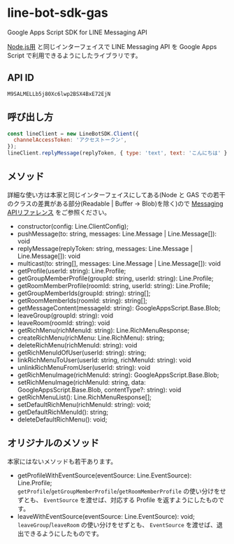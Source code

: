 # line-bot-sdk-gas

Google Apps Script SDK for LINE Messaging API

[Node.js用](https://github.com/line/line-bot-sdk-nodejs) と同じインターフェイスで LINE Messaging API を Google Apps Script で利用できるようにしたライブラリです。

## API ID

`M9SALMELLb5j80Xc6lwp2BSX4BxE72EjN`

## 呼び出し方

```js
const lineClient = new LineBotSDK.Client({
  channelAccessToken: 'アクセストークン',
});
lineClient.replyMessage(replyToken, { type: 'text', text: 'こんにちは' });
```

## メソッド

詳細な使い方は本家と同じインターフェイスにしてある(Node と GAS での若干のクラスの差異がある部分(Readable | Buffer -> Blob)を除く)ので [Messaging APIリファレンス](https://developers.line.me/ja/reference/messaging-api/) をご参照ください。

- constructor(config: Line.ClientConfig);
- pushMessage(to: string, messages: Line.Message | Line.Message[]): void
- replyMessage(replyToken: string, messages: Line.Message | Line.Message[]): void
- multicast(to: string[], messages: Line.Message | Line.Message[]): void
- getProfile(userId: string): Line.Profile;
- getGroupMemberProfile(groupId: string, userId: string): Line.Profile;
- getRoomMemberProfile(roomId: string, userId: string): Line.Profile;
- getGroupMemberIds(groupId: string): string[];
- getRoomMemberIds(roomId: string): string[];
- getMessageContent(messageId: string): GoogleAppsScript.Base.Blob;
- leaveGroup(groupId: string): void
- leaveRoom(roomId: string): void
- getRichMenu(richMenuId: string): Line.RichMenuResponse;
- createRichMenu(richMenu: Line.RichMenu): string;
- deleteRichMenu(richMenuId: string): void
- getRichMenuIdOfUser(userId: string): string;
- linkRichMenuToUser(userId: string, richMenuId: string): void
- unlinkRichMenuFromUser(userId: string): void
- getRichMenuImage(richMenuId: string): GoogleAppsScript.Base.Blob;
- setRichMenuImage(richMenuId: string, data: GoogleAppsScript.Base.Blob, contentType?: string): void
- getRichMenuList(): Line.RichMenuResponse[];
- setDefaultRichMenu(richMenuId: string): void;
- getDefaultRichMenuId(): string;
- deleteDefaultRichMenu(): void;

## オリジナルのメソッド

本家にはないメソッドも若干あります。

- getProfileWithEventSource(eventSource: Line.EventSource): Line.Profile;  
`getProfile`/`getGroupMemberProfile`/`getRoomMemberProfile` の使い分けをせずとも、 `EventSource` を渡せば、対応する Profile を返すようにしたものです。
- leaveWithEventSource(eventSource: Line.EventSource): void;  
`leaveGroup`/`leaveRoom` の使い分けをせずとも、 `EventSource` を渡せば、退出できるようにしたものです。
